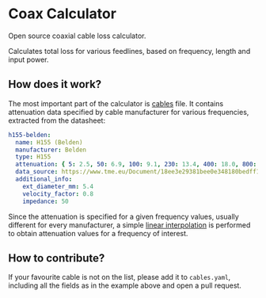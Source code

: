 # Coax Calculator
Open source coaxial cable loss calculator.

Calculates total loss for various feedlines, based on frequency, length and input power.

## How does it work?

The most important part of the calculator is [cables](cables.yaml) file. It contains attenuation data specified by cable manufacturer for various frequencies, extracted from the datasheet:

```yaml
h155-belden:
  name: H155 (Belden)
  manufacturer: Belden
  type: H155
  attenuation: { 5: 2.5, 50: 6.9, 100: 9.1, 230: 13.4, 400: 18.0, 800: 26.1, 862: 27.3, 1000: 29.6, 1350: 34.9, 1750: 40.3, 2150: 46.0, 2400: 49.1, 3000: 56.3, 4200: 69.1, 5800: 75.1, 5400: 80.8, 6000: 86.5 }
  data_source: https://www.tme.eu/Document/18ee3e29381bee0e348180bedff1050b/H155BK_EN.PDF
  additional_info:
    ext_diameter_mm: 5.4
    velocity_factor: 0.8
    impedance: 50
```

Since the attenuation is specified for a given frequency values, usually different for every manufacturer, a simple [linear interpolation](https://en.wikipedia.org/wiki/Linear_interpolation) is performed to obtain attenuation values for a frequency of interest.

## How to contribute?

If your favourite cable is not on the list, please add it to `cables.yaml`, including all the fields as in the example above and open a pull request.